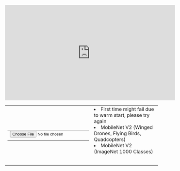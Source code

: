<iframe width="560" height="315" src="https://www.youtube.com/embed/wRFr0LPeoyE?start=90" frameborder="0" allow="accelerometer; autoplay; encrypted-media; gyroscope; picture-in-picture" allowfullscreen></iframe>
<table>
  <td>
    <table>
      <tr>
        <td>
          <input type="file" id="imageUpload" onchange="loadFile(event)"/>
        </td>
      <tr>
        <td>
          <img id="output" width="200" />
        </td>
      </tr>
    </table>
  </td>
  <td>
    <table>
      <tr>
	      <li>First time might fail due to warm start, please try again</li>
        <li id="mobilenet_custom">MobileNet V2 (Winged Drones, Flying Birds, Quadcopters)</li>
        <li id="mobilenet_imagenet">MobileNet V2 (ImageNet 1000 Classes)</li>
      </tr>

<script>
  var loadFile = function(event) {
	var image = document.getElementById('output');
  const files = event.target.files
	
  image.src = URL.createObjectURL(files[0]);
  document.getElementById("mobilenet_custom").innerHTML = "Fetching results....."

  const formData = new FormData ();
  formData.append ("data", files[0]);
  console.log (formData);
   
  fetch("https://ie8mujag6h.execute-api.ap-south-1.amazonaws.com/dev/classify", {
    method: "POST",
    body: formData,
  })
  .then(response => response.json())
  .then(json => {
    console.log (json);
    if (json.error) {
      document.getElementById("mobilenet_custom").innerHTML = json.error;
    } else {
      document.getElementById("mobilenet_custom").innerHTML = json.predicted[1];
    }   
   });
   
  document.getElementById("mobilenet_imagenet").innerHTML = "Fetching results....."
  fetch("https://flte7grm73.execute-api.ap-south-1.amazonaws.com/dev/classify", {
    method: "POST",
    body: formData,
  })
	.then(response => response.json())
	.then(json => {
	  console.log (json);
      if (json.error) {
        document.getElementById("mobilenet_imagenet").innerHTML = json.error;
      } else {
       	document.getElementById("mobilenet_imagenet").innerHTML = json.predicted[1];
      }   
   });

};
</script>

